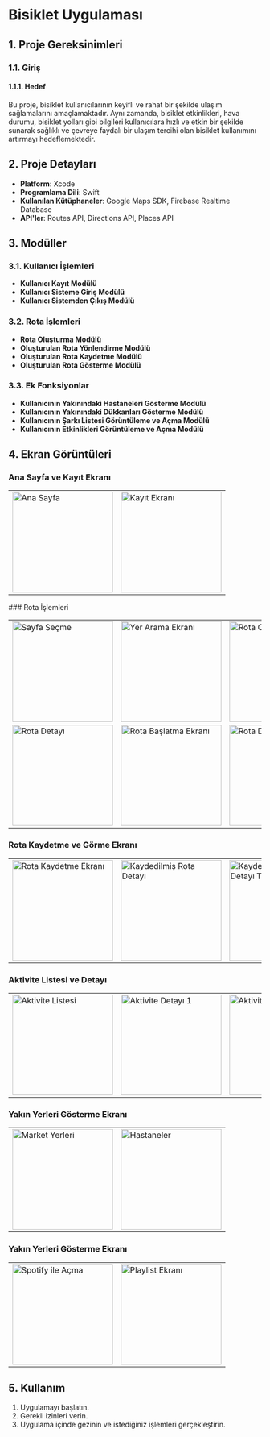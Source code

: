 # Bisiklet Uygulaması

## 1. Proje Gereksinimleri

### 1.1. Giriş

#### 1.1.1. Hedef

Bu proje, bisiklet kullanıcılarının keyifli ve rahat bir şekilde ulaşım sağlamalarını amaçlamaktadır. Aynı zamanda, bisiklet etkinlikleri, hava durumu, bisiklet yolları gibi bilgileri kullanıcılara hızlı ve etkin bir şekilde sunarak sağlıklı ve çevreye faydalı bir ulaşım tercihi olan bisiklet kullanımını artırmayı hedeflemektedir.

## 2. Proje Detayları

- **Platform**: Xcode
- **Programlama Dili**: Swift
- **Kullanılan Kütüphaneler**: Google Maps SDK, Firebase Realtime Database
- **API'ler**: Routes API, Directions API, Places API

## 3. Modüller

### 3.1. Kullanıcı İşlemleri

- **Kullanıcı Kayıt Modülü**
- **Kullanıcı Sisteme Giriş Modülü**
- **Kullanıcı Sistemden Çıkış Modülü**

### 3.2. Rota İşlemleri

- **Rota Oluşturma Modülü**
- **Oluşturulan Rota Yönlendirme Modülü**
- **Oluşturulan Rota Kaydetme Modülü**
- **Oluşturulan Rota Gösterme Modülü**

### 3.3. Ek Fonksiyonlar

- **Kullanıcının Yakınındaki Hastaneleri Gösterme Modülü**
- **Kullanıcının Yakınındaki Dükkanları Gösterme Modülü**
- **Kullanıcının Şarkı Listesi Görüntüleme ve Açma Modülü**
- **Kullanıcının Etkinlikleri Görüntüleme ve Açma Modülü**

## 4. Ekran Görüntüleri

### Ana Sayfa ve Kayıt Ekranı
<table>
  <tr>
    <td><img src="ScreenShots/MainScreen.jpg" alt="Ana Sayfa" width="200"/></td>
    <td><img src="ScreenShots/Register.jpg" alt="Kayıt Ekranı" width="200"/></td>
    
  </tr>
</table>
### Rota İşlemleri
<table>
  <tr>
    <td><img src="ScreenShots/ChoosingPage.jpg" alt="Sayfa Seçme" width="200"/></td>
    <td><img src="ScreenShots/SearchPlacesScreen.jpg" alt="Yer Arama Ekranı" width="200"/></td>
    <td><img src="ScreenShots/CreateRoutesScreen.jpg" alt="Rota Oluşturma" width="200"/></td>
  </tr>
  <tr>
    <td><img src="ScreenShots/RouteDetailScreen.jpg" alt="Rota Detayı" width="200"/></td>
    <td><img src="ScreenShots/StartRouteScreen.jpg" alt="Rota Başlatma Ekranı" width="200"/></td>
     <td><img src="ScreenShots/RouteDetailScreenAfter.jpg" alt="Rota Detayı Tekrar" width="200"/></td>
  </tr>
  </table>
  
  ### Rota Kaydetme ve Görme Ekranı
  <table>
  <tr>
     <td><img src="ScreenShots/RouteSaveScreen.jpg" alt="Rota Kaydetme Ekranı" width="200"/></td>
    <td><img src="ScreenShots/SavedRouteDetailScreen.jpg" alt="Kaydedilmiş Rota Detayı" width="200"/></td>
     <td><img src="ScreenShots/SavedRouteDetailScreen2.jpg" alt="Kaydedilmiş Rota Detayı Tekrar" width="200"/></td>
  </tr>
</table>

### Aktivite Listesi ve Detayı
<table>
  <tr>
    <td><img src="ScreenShots/ActivityListScreen.jpg" alt="Aktivite Listesi" width="200"/></td>
    <td><img src="ScreenShots/ActivityDetailScreen1.jpg" alt="Aktivite Detayı 1" width="200"/></td>
     <td><img src="ScreenShots/ActivityDetailScreen2.jpg" alt="Aktivite Detayı 2" width="200"/></td>
    <td><img src="ScreenShots/ActivityDetailScreen3.jpg" alt="Aktivite Detayı 3" width="200"/></td>
  </tr>
</table>

### Yakın Yerleri Gösterme Ekranı
<table>
  <tr>
    <td><img src="ScreenShots/NeareMarketPlaces.jpg" alt="Market Yerleri" width="200"/></td>
    <td><img src="ScreenShots/NearestHospitalPlaces.jpg" alt="Hastaneler" width="200"/></td>
  </tr>
</table>
  
  ### Yakın Yerleri Gösterme Ekranı
  <table>
  <tr>
    <td><img src="ScreenShots/OpenSpotifyWithWeb.jpg" alt="Spotify ile Açma" width="200"/></td>
    <td><img src="ScreenShots/PlaylistScreen.jpg" alt="Playlist Ekranı" width="200"/></td>
  </tr>

</table>

## 5. Kullanım

1. Uygulamayı başlatın.
2. Gerekli izinleri verin.
3. Uygulama içinde gezinin ve istediğiniz işlemleri gerçekleştirin.

